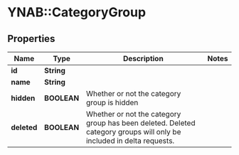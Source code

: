 # YNAB::CategoryGroup

## Properties
Name | Type | Description | Notes
------------ | ------------- | ------------- | -------------
**id** | **String** |  | 
**name** | **String** |  | 
**hidden** | **BOOLEAN** | Whether or not the category group is hidden | 
**deleted** | **BOOLEAN** | Whether or not the category group has been deleted.  Deleted category groups will only be included in delta requests. | 


